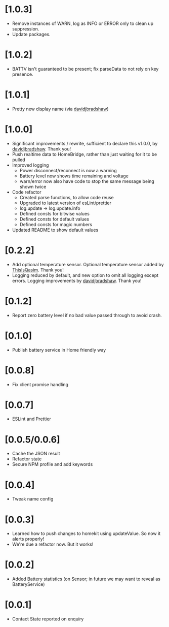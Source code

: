 # [1.0.3]

- Remove instances of WARN, log as INFO or ERROR only to clean up suppression.
- Update packages.

# [1.0.2]

- BATTV isn't guaranteed to be present; fix parseData to not rely on key presence.

# [1.0.1]

- Pretty new display name (via [davidjbradshaw](https://github.com/davidjbradshaw))

# [1.0.0]

- Significant improvements / rewrite, sufficient to declare this v1.0.0, by [davidjbradshaw](https://github.com/davidjbradshaw). Thank you!
- Push realtime data to HomeBridge, rather than just waiting for it to be pulled
- Improved logging
  - Power disconnect/reconnect is now a warning
  - Battery level now shows time remaining and voltage
  - warn/error now also have code to stop the same message being shown twice
- Code refactor
  - Created parse functions, to allow code reuse
  - Upgraded to latest version of esLint/prettier
  - log.update -> log.update.info
  - Defined consts for bitwise values
  - Defined consts for default values
  - Defined consts for magic numbers
- Updated README to show default values

# [0.2.2]

- Add optional temperature sensor. Optional temperature sensor added by [ThisIsQasim](https://github.com/ThisIsQasim). Thank you!
- Logging reduced by default, and new option to omit all logging except errors. Logging improvements by [davidjbradshaw](https://github.com/davidjbradshaw). Thank you!

# [0.1.2]

- Report zero battery level if no bad value passed through to avoid crash.

# [0.1.0]

- Publish battery service in Home friendly way

# [0.0.8]

- Fix client promise handling

# [0.0.7]

- ESLint and Prettier

# [0.0.5/0.0.6]

- Cache the JSON result
- Refactor state
- Secure NPM profile and add keywords

# [0.0.4]

- Tweak name config

# [0.0.3]

- Learned how to push changes to homekit using updateValue. So now it alerts properly!
- We're due a refactor now. But it works!

# [0.0.2]

- Added Battery statistics (on Sensor; in future we may want to reveal as BatteryService)

# [0.0.1]

- Contact State reported on enquiry
